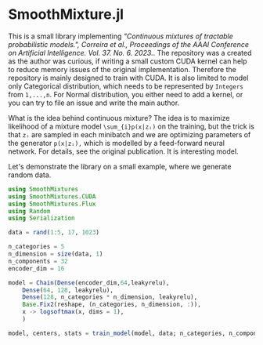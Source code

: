 # SmoothMixture.jl

This is a small library implementing *"Continuous mixtures of tractable probabilistic models.", Correira et al., Proceedings of the AAAI Conference on Artificial Intelligence. Vol. 37. No. 6. 2023.*. The repository was a created as the author was curious, if writing a small custom CUDA kernel can help to reduce memory issues of the original implementation. Therefore the repository is mainly designed to train with CUDA. It is also limited to model only Categorical distribution, which needs to be represented by `Integers` from `1,...,n`. For Normal distribution, you either need to add a kernel, or you can try to file an issue and write the main author.

What is the idea behind continuous mixture? The idea is to maximize likelihood of a mixture model `\sum_{i}p(x|zᵢ)` on the training, but the trick is that `zᵢ` are sampled in each minibatch and we are optimizing parameters of the generator `p(x|zᵢ),` which is modelled by a feed-forward neural network. For details, see the original publication. It is interesting model.

Let's demonstrate the library on a small example, where we generate random data.

```julia
using SmoothMixtures
using SmoothMixtures.CUDA
using SmoothMixtures.Flux
using Random
using Serialization

data = rand(1:5, 17, 1023)

n_categories = 5
n_dimension = size(data, 1)
n_components = 32
encoder_dim = 16

model = Chain(Dense(encoder_dim,64,leakyrelu),
	Dense(64, 128, leakyrelu),
	Dense(128, n_categories * n_dimension, leakyrelu),
	Base.Fix2(reshape, (n_categories, n_dimension, :)),
	x -> logsoftmax(x, dims = 1),
	)

model, centers, stats = train_model(model, data; n_categories, n_components, encoder_dim)
```
